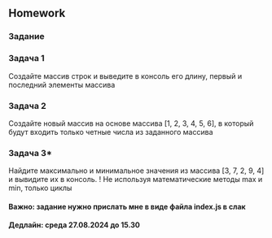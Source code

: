 ##  Homework

### Задание

### Задача 1
Создайте массив строк и выведите в консоль его длину, первый и последний элементы массива


### Задача 2
Создайте новый массив на основе массива [1, 2, 3, 4, 5, 6], в который будут входить только четные числа из заданного массива


### Задача 3*
Найдите максимально и минимальное значения из массива [3, 7, 2, 9, 4] и вывидите их в консоль. ! Не используя математические методы max и min, только циклы


#### Важно: задание нужно прислать мне в виде файла index.js в слак

#### Дедлайн: среда 27.08.2024 до 15.30